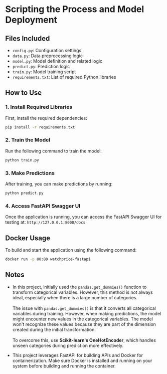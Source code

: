 # Scripting the Process and Model Deployment

## Files Included
- `config.py`: Configuration settings
- `data.py`: Data preprocessing logic
- `model.py`: Model definition and related logic
- `predict.py`: Prediction logic
- `train.py`: Model training script
- `requirements.txt`: List of required Python libraries

## How to Use

### 1. Install Required Libraries
First, install the required dependencies:
```bash
pip install -r requirements.txt
```
### 2. Train the Model
Run the following command to train the model:

```bash
python train.py
```
### 3. Make Predictions
After training, you can make predictions by running:
```bash
python predict.py
```
### 4. Access FastAPI Swagger UI
Once the application is running, you can access the FastAPI Swagger UI for testing at: ```http://127.0.0.1:8000/docs```

## Docker Usage

To build and start the application using the following command:

```bash
docker run -p 80:80 watchprice-fastapi
```

<!-- 1. Create a Requirements File
Generate the requirements.txt file for the Docker image:

```bash
pip list --format=freeze > requirements.txt
```

2. Build the Docker Image
To build the Docker image, run:

```bash
docker build -t watchprice-fastapi .
```

3. Run the Docker Container
Finally, start the application using the following command:

```bash
docker run -p 80:80 watchprice-fastapi
``` -->

## Notes
- In this project, initially used the `pandas.get_dummies()` function to transform categorical variables. However, this method is not always ideal, especially when there is a large number of categories. <br><br> The issue with `pandas.get_dummies()` is that it converts all categorical variables during training. However, when making predictions, the model might encounter new values in the categorical variables. The model won't recognize these values because they are part of the dimension created during the initial transformation. <br><br> To overcome this, use **Scikit-learn's OneHotEncoder**, which handles unseen categories during prediction more effectively.

- This project leverages FastAPI for building APIs and Docker for containerization. Make sure Docker is installed and running on your system before building and running the container.
